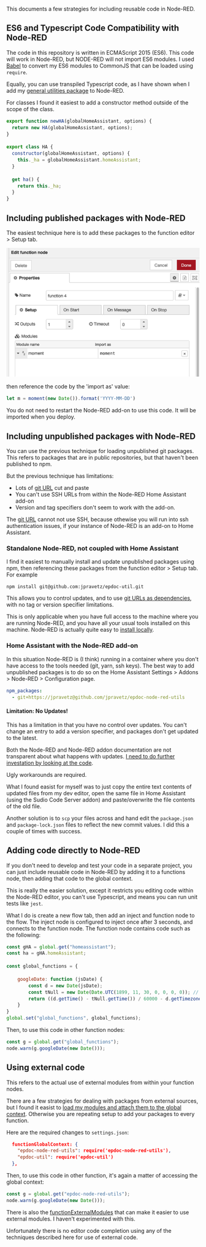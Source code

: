 This documents a few strategies for including reusable code in Node-RED. 

## ES6 and Typescript Code Compatibility with Node-RED

The code in this repository is written in ECMAScript 2015 (ES6). This code will
work in Node-RED, but NODE-RED will not import ES6 modules.
I used [Babel](https://babeljs.io/docs/babel-plugin-transform-modules-commonjs) to
convert my ES6 modules to CommonJS that can be loaded using `require`.

Equally, you can use transpiled Typescript code, as I have shown when I add my
[general utilities package](https://github.com/jpravetz/epdoc-util) to Node-RED.

For classes I found it easiest to add a constructor method outside of the scope of the class.

```javascript
export function newHA(globalHomeAssistant, options) {
  return new HA(globalHomeAssistant, options);
}

export class HA {
  constructor(globalHomeAssistant, options) {
    this._ha = globalHomeAssistant.homeAssistant;
  }

  get ha() {
    return this._ha;
  }
} 
```

## Including published packages with Node-RED

The easiest technique here is to add these packages to the function editor > Setup tab.


![Moment](./www/moment.png)

then reference the code by the 'import as' value:


```javascript
let m = moment(new Date()).format('YYYY-MM-DD')
```

You do not need to restart the Node-RED add-on to use this code. It will be
imported when you deploy.

## Including unpublished packages with Node-RED

You can use the previous technique for loading unpublished git packages. This
refers to packages that are in public repositories, but that haven't been
published to npm. 

But the previous technique has limitations:

 * Lots of [git
URL](https://docs.npmjs.com/cli/v10/configuring-npm/package-json#git-urls-as-dependencies)
cut and paste
 * You can't use SSH URLs from within the Node-RED Home Assistant add-on
 * Version and tag specifiers don't seem to work with the add-on.

The [git
URL](https://docs.npmjs.com/cli/v10/configuring-npm/package-json#git-urls-as-dependencies)
cannot not use SSH, because othewise you will run into ssh authentication
issues, if your instance of Node-RED is an add-on to Home Assistant.

### Standalone Node-RED, not coupled with Home Assistant

I find it easiest to manually install and update unpublished packages using npm,
then referencing these packages from the function editor > Setup tab. For example

```shell
npm install git@github.com:jpravetz/epdoc-util.git
```

This allows you to control updates, and to use [git URLs as
dependencies](https://docs.npmjs.com/cli/v10/configuring-npm/package-json#git-urls-as-dependencies),
with no tag or version specifier limitations.

This is only applicable when you have full access to the machine where you are running
Node-RED, and you have all your usual tools installed on this machine. Node-RED
is actually quite easy to [install
locally](https://nodered.org/docs/getting-started/local).

### Home Assistant with the Node-RED add-on

In this situation  Node-RED is (I think) running in a container where you don't
have access to the tools needed (git, yarn, ssh keys). The best way to add
unpublished packages is to do so on the Home Assistant Settings > Addons > Node-RED >
Configuration page.

```yaml
npm_packages:
  - git+https://jpravetz@github.com/jpravetz/epdoc-node-red-utils
```

#### Limitation: No Updates!

This has a limitation in that you have no control over updates. You can't change
an entry to add a version specifier, and packages don't get updated to the
latest. 

Both the Node-RED and Node-RED addon documentation are not transparent about
what happens with updates. [I need to do further investation by looking at the code](https://github.com/hassio-addons/addon-node-red/issues/1679#issuecomment-1720141532). 

Ugly workarounds are required. 

What I found easist for myself was to just copy the entire text contents of
updated files from my dev editor, open the same file in Home Assistant (using
the Sudio Code Server addon) and paste/overwrite the file contents of the old
file.

Another solution is to `scp` your files across and hand edit the `package.json` and
`package-lock.json` files to reflect the new commit values. I did this a couple of
times with success.

## Adding code directly to Node-RED

If you don't need to develop and test your code in a separate project, you can
just include reusable code in Node-RED by adding it to a functions node, then
adding that code to the global context.

This is really the easier solution, except it restricts you editing code within
the Node-RED editor, you can't use Typescript, and means you can run unit tests
like `jest`.

What I do is create a new flow tab, then add an inject and function node to the
flow. The inject node is configured to inject once after 3 seconds, and connects
to the function node. The function node contains code such as the following:


```javascript
const gHA = global.get("homeassistant");
const ha = gHA.homeAssistant;

const global_functions = {

	googleDate: function (jsDate) {
		const d = new Date(jsDate);
		const tNull = new Date(Date.UTC(1899, 11, 30, 0, 0, 0, 0)); // the starting value for Google
		return ((d.getTime() - tNull.getTime()) / 60000 - d.getTimezoneOffset()) / 1440;
	}
}
global.set("global_functions", global_functions);
```

Then, to use this code in other function nodes:

```javascript
const g = global.get("global_functions");
node.warn(g.googleDate(new Date()));
```

## Using external code

This refers to the actual use of external modules from within your function nodes.

There are a few strategies for dealing with packages from external sources, but
I found it easist to [load my modules and attach them to the global
context](https://nodered.org/docs/user-guide/writing-functions#loading-additional-modules).
Otherwise you are repeating setup to add your packages to every function. 

Here
are the required changes to `settings.json`:

```json
  functionGlobalContext: {
    "epdoc-node-red-utils": require('epdoc-node-red-utils'),
    "epdoc-util": require('epdoc-util')
  },
```

Then, to use this code in other function, it's again a matter of accessing the global context:

```javascript
const g = global.get("epdoc-node-red-utils");
node.warn(g.googleDate(new Date()));
```

There is also the
[functionExternalModules](https://nodered.org/docs/user-guide/writing-functions#using-the-functionexternalmodules-option)
that can make it easier to use external modules. I haven't experimented with
this.

Unfortunately there is no editor code completion using any of the techniques described here for use of external code.
